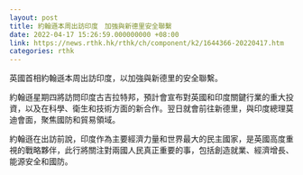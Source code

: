 ```yaml
---
layout: post
title: 約翰遜本周出訪印度　加強與新德里安全聯繫
date: 2022-04-17 15:26:59.000000000 +08:00
link: https://news.rthk.hk/rthk/ch/component/k2/1644366-20220417.htm
categories: rthk
---
```


英國首相約翰遜本周出訪印度，以加強與新德里的安全聯繫。

約翰遜星期四將訪問印度古吉拉特邦，預計會宣布對英國和印度關鍵行業的重大投資，以及在科學、衛生和技術方面的新合作。翌日就會前往新德里，與印度總理莫迪會面，聚焦國防和貿易領域。

約翰遜在出訪前說，印度作為主要經濟力量和世界最大的民主國家，是英國高度重視的戰略夥伴，此行將關注對兩國人民真正重要的事，包括創造就業、經濟增長、能源安全和國防。
